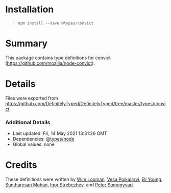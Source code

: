 # Installation
> `npm install --save @types/convict`

# Summary
This package contains type definitions for convict (https://github.com/mozilla/node-convict).

# Details
Files were exported from https://github.com/DefinitelyTyped/DefinitelyTyped/tree/master/types/convict.

### Additional Details
 * Last updated: Fri, 14 May 2021 13:31:26 GMT
 * Dependencies: [@types/node](https://npmjs.com/package/@types/node)
 * Global values: none

# Credits
These definitions were written by [Wim Looman](https://github.com/Nemo157), [Vesa Poikajärvi](https://github.com/vesse), [Eli Young](https://github.com/elyscape), [Suntharesan Mohan](https://github.com/msuntharesan), [Igor Strebezhev](https://github.com/xamgore), and [Peter Somogyvari](https://github.com/petermetz).
